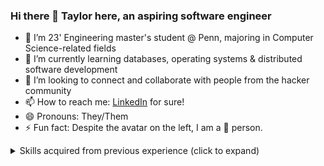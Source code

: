 ### Hi there 👋 Taylor here, an aspiring software engineer

<!--
**lizyn/lizyn** is a ✨ _special_ ✨ repository because its `README.md` (this file) appears on your GitHub profile.

Here are some ideas to get you started:
-->
- 🔭 I’m 23' Engineering master's student @ Penn, majoring in Computer Science-related fields
- 🌱 I’m currently learning databases, operating systems & distributed software development
- 👯 I’m looking to connect and collaborate with people from the hacker community
- 📫 How to reach me: [LinkedIn](https://www.linkedin.com/in/taylor-lin23/) for sure!
- 😄 Pronouns: They/Them
- ⚡ Fun fact: Despite the avatar on the left, I am a 🐶 person.
<details>
  <summary>Skills acquired from previous experience (click to expand)</summary>
  <DIV markdown="1">
<img src="https://img.shields.io/badge/Java-grey?logo=coffeescript">
<img src="https://img.shields.io/badge/Python-grey?logo=python">
<img src="https://img.shields.io/badge/TypeScript-grey?logo=typescript">
<img src="https://img.shields.io/badge/C/C++-grey?logo=cplusplus">
<img src="https://img.shields.io/badge/JS/HTML/CSS-grey?logo=html5">
<img src="https://img.shields.io/badge/React.js-grey?logo=react">
<img src="https://img.shields.io/badge/Spring-grey?logo=spring">
<img src="https://img.shields.io/badge/Swift-grey?logo=Swift">
<img src="https://img.shields.io/badge/AWS-grey?logo=amazonAWS">
<img src="https://img.shields.io/badge/Git-grey?logo=git">
<img src="https://img.shields.io/badge/Docker-grey?logo=Docker">
<img src="https://img.shields.io/badge/Linux-grey?logo=Linux">
<img src="https://img.shields.io/badge/MySQL-grey?logo=Mysql">
<img src="https://img.shields.io/badge/MongoDB-grey?logo=mongodb">
<img src="https://img.shields.io/badge/Neo4j-grey?logo=neo4j">
<img src="https://img.shields.io/badge/Elasticsearch-grey?logo=Elasticsearch">
<img src="https://img.shields.io/badge/Redis-grey?logo=redis">
<img src="https://img.shields.io/badge/Node.js-grey?logo=nodedotjs">
<img src="https://img.shields.io/badge/Material%20UI-grey?logo=mui">
<img src="https://img.shields.io/badge/RabbitMQ-grey?logo=rabbitmq">
</DIV>
</details>
